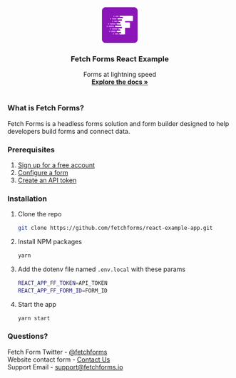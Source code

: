 <div align="center">
  <a href="https://www/fetchforms.io">
    <img src="public/logo512.png" alt="Logo" width="80" height="80">
  </a>

  <h3 align="center">Fetch Forms React Example</h3>

  <p align="center">
    Forms at lightning speed
    <br />
    <a href="https://www.fetchforms.io/docs/overview"><strong>Explore the docs »</strong></a>
    <br />
    <br />
</div>

### What is Fetch Forms?
Fetch Forms is a headless forms solution and form builder designed to help developers build forms and connect data.

### Prerequisites

1. [Sign up for a free account](https://www.fetchforms.io/create-account)
2. [Configure a form](https://www.fetchforms.io/docs/configuring-a-form)
3. [Create an API token](https://www.fetchforms.io/account/api-details)

### Installation
1. Clone the repo
    ```sh
    git clone https://github.com/fetchforms/react-example-app.git
    ```
2. Install NPM packages
   ```sh
   yarn
   ```
3. Add the dotenv file named `.env.local` with these params
    ```sh
    REACT_APP_FF_TOKEN=API_TOKEN
    REACT_APP_FF_FORM_ID=FORM_ID
    ```
4. Start the app
    ```sh
    yarn start
    ```

### Questions?
Fetch Form Twitter - [@fetchforms](https://twitter.com/fetchforms)<br>
Website contact form - [Contact Us](https://www.fetchforms.io/contact-us)<br>
Support Email - support@fetchforms.io

 
